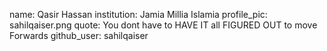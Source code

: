 name: Qasir Hassan
institution: Jamia Millia Islamia
profile_pic: sahilqaiser.png
quote: You dont have to HAVE IT all FIGURED OUT to move Forwards
github_user: sahilqaiser